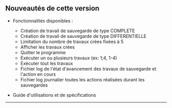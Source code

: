 ## Nouveautés de cette version

- Fonctionnalités disponibles :
    - Création de travail de sauvegarde de type COMPLETE
    - Création de travail de sauvegarde de type DIFFERENTIELLE
    - Limitation du nombre de travaux crées fixées à 5
    - Afficher les travaux crées
    - Quitter le programme
    - Exécuter un ou plusieurs travaux (ex: 1;4, 1-4)
    - Exécuter tout les travaux
    - Fichier log de l'état d'avancement des travaux de sauvegarde et l'action en cours
    - Fichier log journalier toutes les actions réalisées durant les sauvegardes

- Guide d'utilisations et de spécifications

---
